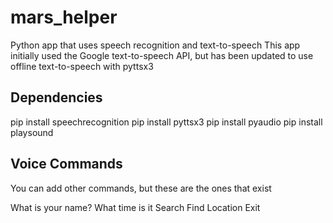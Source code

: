 # mars_helper

Python app that uses speech recognition and text-to-speech This app initially used the Google text-to-speech API, but has been updated to use offline text-to-speech with pyttsx3

## Dependencies

pip install speechrecognition
pip install pyttsx3
pip install pyaudio
pip install playsound

## Voice Commands

You can add other commands, but these are the ones that exist

What is your name?
What time is it
Search
Find Location
Exit
